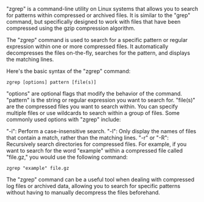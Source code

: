 "zgrep" is a command-line utility on Linux systems that allows you to search for patterns within compressed or archived files. It is similar to the "grep" command, but specifically designed to work with files that have been compressed using the gzip compression algorithm.

The "zgrep" command is used to search for a specific pattern or regular expression within one or more compressed files. It automatically decompresses the files on-the-fly, searches for the pattern, and displays the matching lines.

Here's the basic syntax of the "zgrep" command:
```
zgrep [options] pattern [file(s)]
```
"options" are optional flags that modify the behavior of the command.
"pattern" is the string or regular expression you want to search for.
"file(s)" are the compressed files you want to search within. You can specify multiple files or use wildcards to search within a group of files.
Some commonly used options with "zgrep" include:

"-i": Perform a case-insensitive search.
"-l": Only display the names of files that contain a match, rather than the matching lines.
"-r" or "-R": Recursively search directories for compressed files.
For example, if you want to search for the word "example" within a compressed file called "file.gz," you would use the following command:
```
zgrep "example" file.gz
```
The "zgrep" command can be a useful tool when dealing with compressed log files or archived data, allowing you to search for specific patterns without having to manually decompress the files beforehand.
